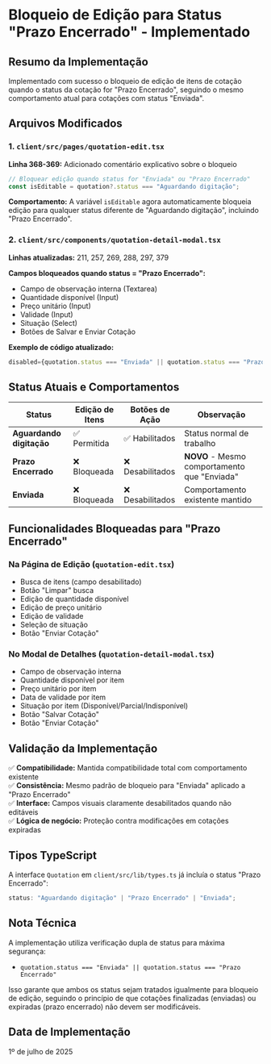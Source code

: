 # Bloqueio de Edição para Status "Prazo Encerrado" - Implementado

## Resumo da Implementação

Implementado com sucesso o bloqueio de edição de itens de cotação quando o status da cotação for "Prazo Encerrado", seguindo o mesmo comportamento atual para cotações com status "Enviada".

## Arquivos Modificados

### 1. `client/src/pages/quotation-edit.tsx`
**Linha 368-369:** Adicionado comentário explicativo sobre o bloqueio
```typescript
// Bloquear edição quando status for "Enviada" ou "Prazo Encerrado"
const isEditable = quotation?.status === "Aguardando digitação";
```

**Comportamento:** A variável `isEditable` agora automaticamente bloqueia edição para qualquer status diferente de "Aguardando digitação", incluindo "Prazo Encerrado".

### 2. `client/src/components/quotation-detail-modal.tsx`
**Linhas atualizadas:** 211, 257, 269, 288, 297, 379

**Campos bloqueados quando status = "Prazo Encerrado":**
- Campo de observação interna (Textarea)
- Quantidade disponível (Input)
- Preço unitário (Input) 
- Validade (Input)
- Situação (Select)
- Botões de Salvar e Enviar Cotação

**Exemplo de código atualizado:**
```typescript
disabled={quotation.status === "Enviada" || quotation.status === "Prazo Encerrado"}
```

## Status Atuais e Comportamentos

| Status | Edição de Itens | Botões de Ação | Observação |
|--------|----------------|----------------|------------|
| **Aguardando digitação** | ✅ Permitida | ✅ Habilitados | Status normal de trabalho |
| **Prazo Encerrado** | ❌ Bloqueada | ❌ Desabilitados | **NOVO** - Mesmo comportamento que "Enviada" |
| **Enviada** | ❌ Bloqueada | ❌ Desabilitados | Comportamento existente mantido |

## Funcionalidades Bloqueadas para "Prazo Encerrado"

### Na Página de Edição (`quotation-edit.tsx`)
- Busca de itens (campo desabilitado)
- Botão "Limpar" busca
- Edição de quantidade disponível
- Edição de preço unitário
- Edição de validade
- Seleção de situação
- Botão "Enviar Cotação"

### No Modal de Detalhes (`quotation-detail-modal.tsx`)
- Campo de observação interna
- Quantidade disponível por item
- Preço unitário por item
- Data de validade por item
- Situação por item (Disponível/Parcial/Indisponível)
- Botão "Salvar Cotação"
- Botão "Enviar Cotação"

## Validação da Implementação

✅ **Compatibilidade:** Mantida compatibilidade total com comportamento existente  
✅ **Consistência:** Mesmo padrão de bloqueio para "Enviada" aplicado a "Prazo Encerrado"  
✅ **Interface:** Campos visuais claramente desabilitados quando não editáveis  
✅ **Lógica de negócio:** Proteção contra modificações em cotações expiradas

## Tipos TypeScript

A interface `Quotation` em `client/src/lib/types.ts` já incluía o status "Prazo Encerrado":

```typescript
status: "Aguardando digitação" | "Prazo Encerrado" | "Enviada";
```

## Nota Técnica

A implementação utiliza verificação dupla de status para máxima segurança:
- `quotation.status === "Enviada" || quotation.status === "Prazo Encerrado"`

Isso garante que ambos os status sejam tratados igualmente para bloqueio de edição, seguindo o princípio de que cotações finalizadas (enviadas) ou expiradas (prazo encerrado) não devem ser modificáveis.

## Data de Implementação
1º de julho de 2025